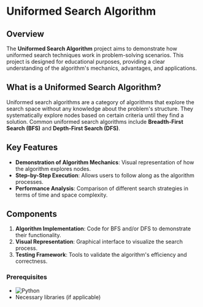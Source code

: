 # Uniformed Search Algorithm

## Overview

The **Uniformed Search Algorithm** project aims to demonstrate how uniformed search techniques work in problem-solving scenarios. This project is designed for educational purposes, providing a clear understanding of the algorithm's mechanics, advantages, and applications.

## What is a Uniformed Search Algorithm?

Uniformed search algorithms are a category of algorithms that explore the search space without any knowledge about the problem's structure. They systematically explore nodes based on certain criteria until they find a solution. Common uniformed search algorithms include **Breadth-First Search (BFS)** and **Depth-First Search (DFS)**.

## Key Features

- **Demonstration of Algorithm Mechanics**: Visual representation of how the algorithm explores nodes.
- **Step-by-Step Execution**: Allows users to follow along as the algorithm processes.
- **Performance Analysis**: Comparison of different search strategies in terms of time and space complexity.

## Components

1. **Algorithm Implementation**: Code for BFS and/or DFS to demonstrate their functionality.
2. **Visual Representation**: Graphical interface to visualize the search process.
3. **Testing Framework**: Tools to validate the algorithm's efficiency and correctness.

### Prerequisites

- ![Python](https://img.icons8.com/color/48/000000/python.png)
- Necessary libraries (if applicable)
